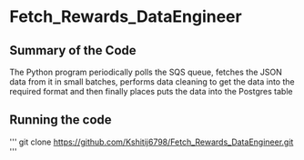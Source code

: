 # Fetch_Rewards_DataEngineer
## Summary of the Code
The Python program periodically polls the SQS queue, fetches the JSON data from it in small batches, performs data cleaning to get the data into the required format and then finally places puts the data into the Postgres table

## Running the code
'''
 git clone https://github.com/Kshitij6798/Fetch_Rewards_DataEngineer.git
'''
